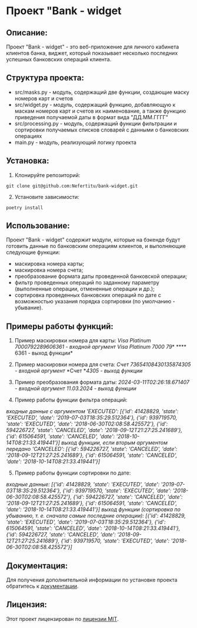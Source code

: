 # Проект **"Bank - widget**

## Описание:

Проект "Bank - widget" - это веб-приложение  для личного кабинета 
клиентов банка, виджет, который показывает несколько последних 
успешных банковских операций клиента.

## Структура проекта:
* src/masks.py - модуль, содержащий две функции, создающие маску 
номеров карт и счетов
* src/widget.py - модуль, содержащий функцию, добавляющую к маскам 
номеров карт и счетов их наименование, а также функцию приведения 
получаемой даты в формат вида "ДД.ММ.ГГГГ" 
* src/processing.py - модуль, содержащий функции фильтрации и 
сортировки получаемых списков словарей с данными о банковских операциях
* main.py - модуль, реализующий логику проекта

## Установка:

1. Клонируйте репозиторий:
```
git clone git@github.com:Nefertitu/bank-widget.git
```
2. Установите зависимости:
```
poetry install
```
## Использование:

Проект "Bank - widget" содержит модули, которые на бэкенде будут готовить 
данные по банковским операциям клиентов, и выполняющие следующие функции:
+ маскировка номера карты;
+ маскировка номера счета;
+ преобразование формата даты проведенной банковской операции;
+ фильтр проведенных операций по заданному параметру (выполненные операции, 
отмененные операции и др.);
+ сортировка проведенных банковских операций по дате с возможностью 
указания порядка сортировки (по умолчанию - убывание).

## Примеры работы функций:

1. Пример маскировки номера для карты:
*Visa Platinum 7000792289606361  - входной аргумент*
*Visa Platinum 7000 79** **** 6361  - выход функции*

2. Пример маскировки номера для счета:
*Счет 73654108430135874305  - входной аргумент*
*Счет **4305  - выход функции*

3. Пример преобразования формата даты:
*2024-03-11T02:26:18.671407  - входной аргумент*
*11.03.2024  - выход функции*

4. Пример работы функции фильтра операций:

*входные данные с аргументом 'EXECUTED':*
*[{'id': 41428829, 'state': 'EXECUTED', 'date': '2019-07-03T18:35:29.512364'}, {'id': 939719570, 'state': 'EXECUTED', 'date': '2018-06-30T02:08:58.425572'}, {'id': 594226727, 'state': 'CANCELED', 'date': '2018-09-12T21:27:25.241689'}, {'id': 615064591, 'state': 'CANCELED', 'date': '2018-10-14T08:21:33.419441'}]*
*выход функции, если вторым аргументом передано 'CANCELED':*
*[{'id': 594226727, 'state': 'CANCELED', 'date': '2018-09-12T21:27:25.241689'}, {'id': 615064591, 'state': 'CANCELED', 'date': '2018-10-14T08:21:33.419441'}]*

5. Пример работы функции сортировки по дате:

*входные данные:*
*[{'id': 41428829, 'state': 'EXECUTED', 'date': '2019-07-03T18:35:29.512364'}, {'id': 939719570, 'state': 'EXECUTED', 'date': '2018-06-30T02:08:58.425572'}, {'id': 594226727, 'state': 'CANCELED', 'date': '2018-09-12T21:27:25.241689'}, {'id': 615064591, 'state': 'CANCELED', 'date': '2018-10-14T08:21:33.419441'}]*
*выход функции (сортировка по убыванию, т. е. сначала самые последние операции):*
*[{'id': 41428829, 'state': 'EXECUTED', 'date': '2019-07-03T18:35:29.512364'}, {'id': 615064591, 'state': 'CANCELED', 'date': '2018-10-14T08:21:33.419441'}, {'id': 594226727, 'state': 'CANCELED', 'date': '2018-09-12T21:27:25.241689'}, {'id': 939719570, 'state': 'EXECUTED', 'date': '2018-06-30T02:08:58.425572'}]*

## Документация:

Для получения дополнительной информации по установке проекта обратитесь к [документации](docs/README.md).

## Лицензия:

Этот проект лицензирован по [лицензии MIT](LICENSE.txt).